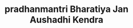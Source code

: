---
title: "pradhanmantri Bharatiya Jan Aushadhi Kendra"
url: /cuttack/pradhanmantri-bharatiya-jan-aushadhi-kendra/
shop: shop
---